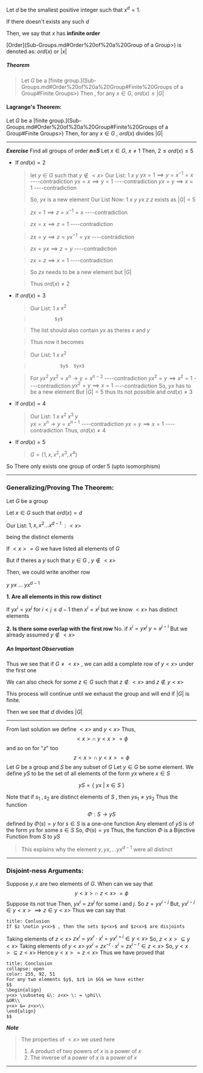 Let $d$ be the smallest positive integer such that $x^{d}=1$.

If there doesn't exists any such $d$ 

Then, we say that $x$ has **infinite order**

[Order](Sub-Groups.md#Order%20of%20a%20Group of a Group>) is denoted as:  $ord(x)$ or $|x|$

##### Theorem

> Let $G$ be a [finite group.](Sub-Groups.md#Order%20of%20a%20Group#Finite%20Groups of a Group#Finite Groups>) Then , for any $x \in G$, 
> $ord(x) \leq |G|$

#### Lagrange's Theorem:

Let $G$ be a [finite group.](Sub-Groups.md#Order%20of%20a%20Group#Finite%20Groups of a Group#Finite Groups>)
Then, for any $x \in G$ , $ord(x)$ divides $|G|$

-----------------------------------
***Exercise***
Find all groups of order ***n=5***
Let $x \in G$, $x \ne 1$
Then, $2 \leq ord(x) \leq 5$
- If $ord(x)=2$

  > let $y \in G$ such that $y \notin <x>$
  > Our List: $1$ $x$
  >               $y$
  > $yx=1 \implies y=x^{-1}=x$                    ----contradiction
  > $yx=x \implies y=1$                              ----contradiction
  > $yx=y \implies x=1$                              ----contradiction
  > 
  > So, $yx$ is a new element
  > Our List Now: 1  $x$
  >                        $y$  $yx$
  >                        $z$
  >$z$ exists as $|G|=5$ 
  >

  >$zx=1 \implies z=x^{-1}=x$                ----contradiction

  >$zx=x \implies z=1$                          ----contradiction

  >$zx = y \implies z=yx^{-1}=yx$            ----contradiction

  >$zx=yx \implies z=y$                        ----contradiction

  >$zx=z \implies x=1$                         ----contradiction

  >

  >So $zx$ needs to be a new element but $|G|$

  >Thus $ord(x)\neq 2$

- If $ord(x)=3$

  >Our List: $1$  $x$  $x^{2}$

  >              $y$

  > The list should also contain $yx$ as theres $x$ and $y$

  > Thus now it becomes

  > Our List:  $1$  $x$  $x^{2}$

  >                $y$  $yx$

  > 
  > For $yx^{2}$
  > $yx^{2}=x^{n} \rightarrow y=x^{n-2}$                ----contradiction
  > $yx^{2}=y \implies x^{2}=1$                 ----contradiction
  > $yx^{2}=y \implies x=1$                  ----contradiction
  > So, $yx$ has to be a new element
  > But $|G|=5$ thus its not possible and
  > $ord(x) \neq 3$

- If $ord(x)=4$

  > Our List:  $1$  $x$  $x^{2}$  $x^{3}$
  >                 $y$  
  > $yx=x^{n} \rightarrow y=x^{n-1}$               ----contradiction
  > $yx=y \implies x=1$                 ----contradiction
  > Thus,
  > $ord(x)\neq4$

- If $ord(x)=5$

  > $G = \{1, x, x^{2}, x^{3}, x^{4}\}$

So There only exists one group of order $5$ (upto isomorphism)

--------------------------------------

### Generalizing/Proving The Theorem:

Let $G$ be a group

Let $x \in G$ such that $ord(x)=d$

Our List: $1, x,x^{2}\dots x^{d-1}$      $:<x>$

being the distinct elements

If $<x> = G$ we have listed all elements of $G$

But if theres a $y$ such that $y \in G$ , $y \notin <x>$

Then, we could write another row 

$y$  $yx$  $\dots$  $yx^{d-1}$

**1. Are all elements in this row distinct**

If $yx^{i}=yx^{j}$ for $i<j\leq d-1$
then $x^{i}=x^{j}$
but we know $<x>$ has distinct elements

**2. Is there some overlap with the first row**
No.
if $x^{i}=yx^{j}$ 
	      $y=x^{j-i}$
But we already assumed $y \notin <x>$

##### An Important Observation

Thus we see that if $G \neq <x>$ , we can add a complete row of $y<x>$ under the first one

We can also check for some $z \in G$ such that $z \notin <x>$ and $z \notin y<x>$

This process will continue until we exhaust the group and will end if $|G|$ is finite.

Then we see that $d$ divides $|G|$

----------------------------------

From last solution we define $<x>$ and $y<x>$ 
Thus, 
$$
<x> \cap \:y<x> = \phi
$$
and so on for "$z$" too
$$
z<x> \cap \: y<x> = \phi
$$
Let $G$ be a group and $S$ be any subset of $G$
Let $y \in G$ be some element.
We define $yS$ to be the set of all elements of the form $yx$ where $x \in S$

$$
yS = \{\:yx \:| \:x \in S \:\}
$$

Note that if $s_{1} \: ,s_{2}$ are distinct elements of $S$ , then $ys_{1} \neq ys_{2}$
Thus the function
$$
\Phi : S \rightarrow yS 
$$
defined by $\Phi(s)=y$ for $s \in S$ is a one-one function
Any element of $yS$ is of the form $ys$ for some $s \in S$ 
So, $\Phi(s)=ys$
Thus, the function $\Phi$ is a Bijective Function from $S$ to $yS$
>This explains why the element $y, yx,\dots yx^{d-1}$ were all distinct
------------------------------------
### Disjoint-ness Arguments:
Suppose $y,x$ are two elements of $G$. When can we say that 
$$
y<x> \cap \: z<x> \: = \phi
$$
Suppose its not true
Then, $yx^{i}=zx^{j}$ for some $i$ and $j$. So $z=yx^{i-j}$
But, $yx^{i-j} \in y<x> \implies z \in y<x>$
Thus we can say that 

```ad-note
title: Conlusion
If $z \notin y<x>$ , then the sets $y<x>$ and $z<x>$ are disjoints
```
Taking elements of  $z<x>$
	$zx^{i} = yx^{r}\cdot x^{i} = yx^{r+i} \in y<x>$
So, $z<x> \subseteq y<x>$
Taking elements of $y<x>$
	$yx^{i}=zx^{-r}\cdot x^{i} = zx^{i-r} \in z<x>$
So, $y<x> \subseteq z<x>$
Hence
	$y<x> = z<x>$
Thus we have proved that

```ad-note
title: Conclusion
collapse: open
color: 255, 92, 51
For any two elements $y$, $z$ in $G$ we have either 
$$
\begin{align}
y<x> \subseteq &\: z<x> \: = \phi\\ 
&OR\\
y<x> &= z<x>\\
\end{align}
$$
```

***Note***

> The properties of $<x>$ we used here
> 1. A product of two powers of $x$ is a power of $x$
> 2. The inverse of a power of $x$ is a power of $x$
----------------------

